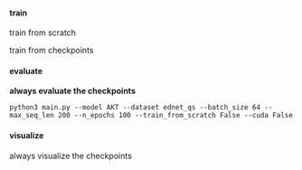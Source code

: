 #### train

train from scratch




train from checkpoints


#### evaluate

**always evaluate the checkpoints**

```
python3 main.py --model AKT --dataset ednet_qs --batch_size 64 --max_seq_len 200 --n_epochs 100 --train_from_scratch False --cuda False
```

#### visualize

always visualize the checkpoints

